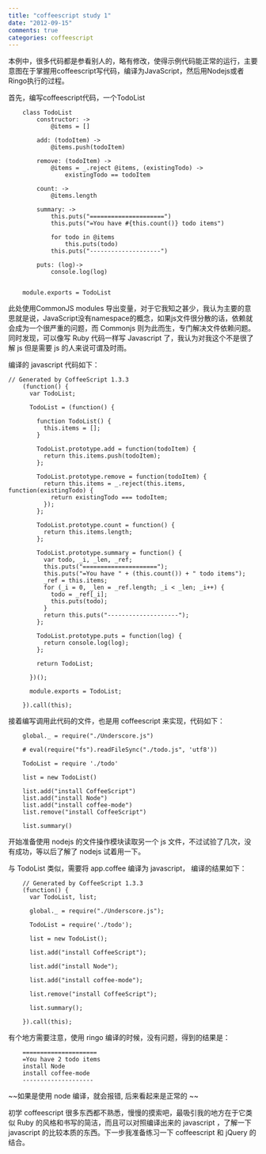 ```yaml
---
title: "coffeescript study 1"
date: "2012-09-15"
comments: true
categories: coffeescript
---
```


本例中，很多代码都是参看别人的，略有修改，使得示例代码能正常的运行，主要意图在于掌握用coffeescript写代码，编译为JavaScript，然后用Nodejs或者Ringo执行的过程。

首先，编写coffeescript代码，一个TodoList
	
		class TodoList
			constructor: ->
				@items = []
				
			add: (todoItem) ->
				@items.push(todoItem)
			
			remove: (todoItem) ->
				@items = _.reject @items, (existingTodo) ->
					existingTodo == todoItem
			
			count: ->
				@items.length
		
			summary: ->
				this.puts("=====================")
				this.puts("=You have #{this.count()} todo items")
				
				for todo in @items
					this.puts(todo)
				this.puts("--------------------")
		
			puts: (log)->
				console.log(log)
	
	
		module.exports = TodoList
	
此处使用CommonJS modules 导出变量，对于它我知之甚少，我认为主要的意思就是说，JavaScript没有namespace的概念，如果js文件很分散的话，依赖就会成为一个很严重的问题，而 Commonjs 则为此而生，专门解决文件依赖问题。同时发现，可以像写 Ruby 代码一样写 Javascript 了，我认为对我这个不是很了解 js 但是需要 js 的人来说可谓及时雨。

编译的 javascript 代码如下：

	// Generated by CoffeeScript 1.3.3
		(function() {
		  var TodoList;
		
		  TodoList = (function() {
		
		    function TodoList() {
		      this.items = [];
		    }
		
		    TodoList.prototype.add = function(todoItem) {
		      return this.items.push(todoItem);
		    };
		
		    TodoList.prototype.remove = function(todoItem) {
		      return this.items = _.reject(this.items, function(existingTodo) {
		        return existingTodo === todoItem;
		      });
		    };
		
		    TodoList.prototype.count = function() {
		      return this.items.length;
		    };
		
		    TodoList.prototype.summary = function() {
		      var todo, _i, _len, _ref;
		      this.puts("=====================");
		      this.puts("=You have " + (this.count()) + " todo items");
		      _ref = this.items;
		      for (_i = 0, _len = _ref.length; _i < _len; _i++) {
		        todo = _ref[_i];
		        this.puts(todo);
		      }
		      return this.puts("--------------------");
		    };
		
		    TodoList.prototype.puts = function(log) {
		      return console.log(log);
		    };
		
		    return TodoList;
		
		  })();
		
		  module.exports = TodoList;
		
		}).call(this);


接着编写调用此代码的文件，也是用 coffeescript 来实现，代码如下：


		global._ = require("./Underscore.js")
		
		# eval(require("fs").readFileSync("./todo.js", 'utf8'))
		
		TodoList = require './todo'
		
		list = new TodoList()
		
		list.add("install CoffeeScript")
		list.add("install Node")
		list.add("install coffee-mode")
		list.remove("install CoffeeScript")
		
		list.summary()

开始准备使用 nodejs 的文件操作模块读取另一个 js 文件，不过试验了几次，没有成功，等以后了解了 nodejs 试着用一下。


与 TodoList 类似，需要将 app.coffee 编译为 javascript， 编译的结果如下：


		// Generated by CoffeeScript 1.3.3
		(function() {
		  var TodoList, list;
		
		  global._ = require("./Underscore.js");
		
		  TodoList = require('./todo');
		
		  list = new TodoList();
		
		  list.add("install CoffeeScript");
		
		  list.add("install Node");
		
		  list.add("install coffee-mode");
		
		  list.remove("install CoffeeScript");
		
		  list.summary();
		
		}).call(this);

有个地方需要注意，使用 ringo 编译的时候，没有问题，得到的结果是：

		=====================
		=You have 2 todo items
		install Node
		install coffee-mode
		--------------------
		
~~如果是使用 node 编译，就会报错, 后来看起来是正常的
~~

初学 coffeescript 很多东西都不熟悉，慢慢的摸索吧，最吸引我的地方在于它类似 Ruby 的风格和书写的简洁，而且可以对照编译出来的 javascript ，了解一下 javascript 的比较本质的东西。下一步我准备练习一下 coffeescript 和 jQuery 的结合。
		
